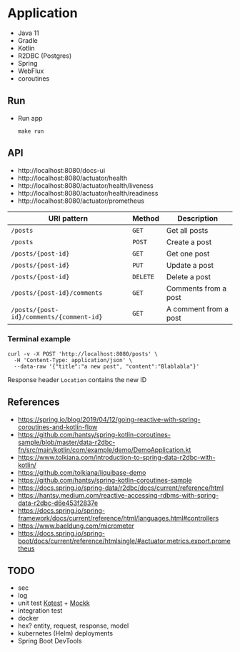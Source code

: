 # Application

- Java 11
- Gradle
- Kotlin
- R2DBC (Postgres)
- Spring
- WebFlux
- coroutines

## Run

- Run app 
  ```shell
  make run
  ```

## API

- http://localhost:8080/docs-ui
- http://localhost:8080/actuator/health
- http://localhost:8080/actuator/health/liveness
- http://localhost:8080/actuator/health/readiness
- http://localhost:8080/actuator/prometheus

| URI pattern | Method | Description |
|-------------|--------|-------------|
| `/posts` | `GET` | Get all posts |
| `/posts` | `POST` | Create a post |
| `/posts/{post-id}` | `GET` | Get one post |
| `/posts/{post-id}` | `PUT` | Update a post |
| `/posts/{post-id}` | `DELETE` | Delete a post |
| `/posts/{post-id}/comments` | `GET` | Comments from a post |
| `/posts/{post-id}/comments/{comment-id}` | `GET` | A comment from a post |

### Terminal example

```shell
curl -v -X POST 'http://localhost:8080/posts' \
  -H 'Content-Type: application/json' \
  --data-raw '{"title":"a new post", "content":"Blablabla"}'
```

Response header `Location` contains the new ID

## References
- https://spring.io/blog/2019/04/12/going-reactive-with-spring-coroutines-and-kotlin-flow
- https://github.com/hantsy/spring-kotlin-coroutines-sample/blob/master/data-r2dbc-fn/src/main/kotlin/com/example/demo/DemoApplication.kt
- https://www.tolkiana.com/introduction-to-spring-data-r2dbc-with-kotlin/
- https://github.com/tolkiana/liquibase-demo
- https://github.com/hantsy/spring-kotlin-coroutines-sample
- https://docs.spring.io/spring-data/r2dbc/docs/current/reference/html
- https://hantsy.medium.com/reactive-accessing-rdbms-with-spring-data-r2dbc-d6e453f2837e
- https://docs.spring.io/spring-framework/docs/current/reference/html/languages.html#controllers
- https://www.baeldung.com/micrometer
- https://docs.spring.io/spring-boot/docs/current/reference/htmlsingle/#actuator.metrics.export.prometheus

## TODO
- sec
- log
- unit test [Kotest](https://kotest.io/) + [Mockk](https://mockk.io/)
- integration test
- docker
- hex? entity, request, response, model
- kubernetes (Helm) deployments
- Spring Boot DevTools
